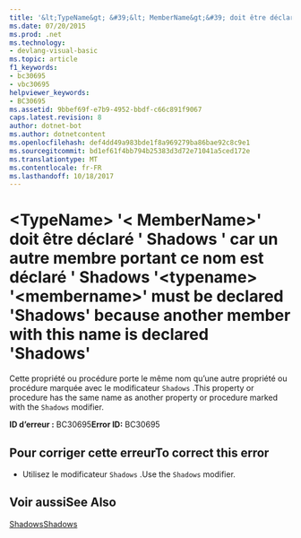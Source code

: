 ```yaml
---
title: '&lt;TypeName&gt; &#39;&lt; MemberName&gt;&#39; doit être déclaré &#39; Shadows &#39; car un autre membre portant ce nom est déclaré &#39; Shadows &#39;'
ms.date: 07/20/2015
ms.prod: .net
ms.technology:
- devlang-visual-basic
ms.topic: article
f1_keywords:
- bc30695
- vbc30695
helpviewer_keywords:
- BC30695
ms.assetid: 9bbef69f-e7b9-4952-bbdf-c66c891f9067
caps.latest.revision: 8
author: dotnet-bot
ms.author: dotnetcontent
ms.openlocfilehash: def4dd49a983bde1f8a969279ba86bae92c8c9e1
ms.sourcegitcommit: bd1ef61f4bb794b25383d3d72e71041a5ced172e
ms.translationtype: MT
ms.contentlocale: fr-FR
ms.lasthandoff: 10/18/2017
---
```

# <a name="lttypenamegt-39ltmembernamegt39-must-be-declared-39shadows39-because-another-member-with-this-name-is-declared-39shadows39"></a><span data-ttu-id="eafb2-102">&lt;TypeName&gt; &#39;&lt; MemberName&gt;&#39; doit être déclaré &#39; Shadows &#39; car un autre membre portant ce nom est déclaré &#39; Shadows &#39;</span><span class="sxs-lookup"><span data-stu-id="eafb2-102">&lt;typename&gt; &#39;&lt;membername&gt;&#39; must be declared &#39;Shadows&#39; because another member with this name is declared &#39;Shadows&#39;</span></span>
<span data-ttu-id="eafb2-103">Cette propriété ou procédure porte le même nom qu’une autre propriété ou procédure marquée avec le modificateur `Shadows` .</span><span class="sxs-lookup"><span data-stu-id="eafb2-103">This property or procedure has the same name as another property or procedure marked with the `Shadows` modifier.</span></span>  
  
 <span data-ttu-id="eafb2-104">**ID d’erreur :** BC30695</span><span class="sxs-lookup"><span data-stu-id="eafb2-104">**Error ID:** BC30695</span></span>  
  
## <a name="to-correct-this-error"></a><span data-ttu-id="eafb2-105">Pour corriger cette erreur</span><span class="sxs-lookup"><span data-stu-id="eafb2-105">To correct this error</span></span>  
  
-   <span data-ttu-id="eafb2-106">Utilisez le modificateur `Shadows` .</span><span class="sxs-lookup"><span data-stu-id="eafb2-106">Use the `Shadows` modifier.</span></span>  
  
## <a name="see-also"></a><span data-ttu-id="eafb2-107">Voir aussi</span><span class="sxs-lookup"><span data-stu-id="eafb2-107">See Also</span></span>  
 [<span data-ttu-id="eafb2-108">Shadows</span><span class="sxs-lookup"><span data-stu-id="eafb2-108">Shadows</span></span>](../../visual-basic/language-reference/modifiers/shadows.md)

